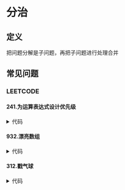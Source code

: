 # 分治 #

## 定义 ##
把问题分解是子问题，再把子问题进行处理合并

## 常见问题 ##
### LEETCODE ###
#### 241.为运算表达式设计优先级 ####
<details>
<summary>代码</summary>
<pre>
<code>
</code>
</pre>
</details>

#### 932.漂亮数组 ####
<details>
<summary>代码</summary>
<pre>
<code>
</code>
</pre>
</details>

#### 312.戳气球 ####
<details>
<summary>代码</summary>
<pre>
<code>
</code>
</pre>
</details>